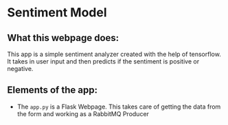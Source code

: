 # Sentiment Model

## What this webpage does:
This app is a simple sentiment analyzer created with the help of tensorflow. It takes in user input and then predicts if the sentiment is positive or negative.

## Elements of the app:
- The `app.py` is a Flask Webpage. This takes care of getting the data from the form and working as a RabbitMQ Producer
